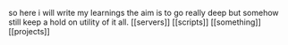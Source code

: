 so here i will write my learnings 
the aim is to go really deep but somehow still keep a hold on utility of it all. 
[[servers]]
[[scripts]]
[[something]]
[[projects]]
